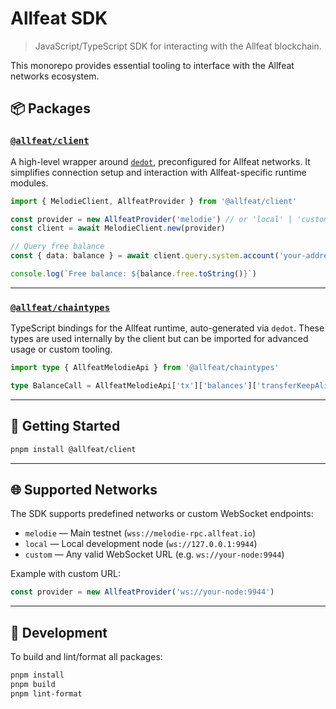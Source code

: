 # Allfeat SDK

> JavaScript/TypeScript SDK for interacting with the Allfeat blockchain.

This monorepo provides essential tooling to interface with the Allfeat networks ecosystem.

## 📦 Packages

### [`@allfeat/client`](./packages/client)

A high-level wrapper around [`dedot`](https://github.com/hi-dust/dedot), preconfigured for Allfeat networks. It simplifies connection setup and interaction with Allfeat-specific runtime modules.

```ts
import { MelodieClient, AllfeatProvider } from '@allfeat/client'

const provider = new AllfeatProvider('melodie') // or 'local' | 'custom-url'
const client = await MelodieClient.new(provider)

// Query free balance
const { data: balance } = await client.query.system.account('your-address-here')

console.log(`Free balance: ${balance.free.toString()}`)
```

---

### [`@allfeat/chaintypes`](./packages/chaintypes)

TypeScript bindings for the Allfeat runtime, auto-generated via `dedot`.
These types are used internally by the client but can be imported for advanced usage or custom tooling.

```ts
import type { AllfeatMelodieApi } from '@allfeat/chaintypes'

type BalanceCall = AllfeatMelodieApi['tx']['balances']['transferKeepAlive']
```

---

## 🚀 Getting Started

```bash
pnpm install @allfeat/client
```

---

## 🌐 Supported Networks

The SDK supports predefined networks or custom WebSocket endpoints:

- `melodie` — Main testnet (`wss://melodie-rpc.allfeat.io`)
- `local` — Local development node (`ws://127.0.0.1:9944`)
- `custom` — Any valid WebSocket URL (e.g. `ws://your-node:9944`)

Example with custom URL:

```ts
const provider = new AllfeatProvider('ws://your-node:9944')
```

---

## 🧪 Development

To build and lint/format all packages:

```bash
pnpm install
pnpm build
pnpm lint-format
```
